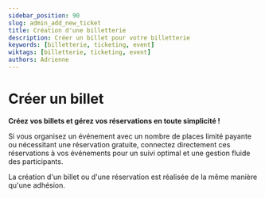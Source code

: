 ```yaml
---
sidebar_position: 90
slug: admin_add_new_ticket
title: Création d'une billetterie
description: Créer un billet pour votre billetterie
keywords: [billetterie, ticketing, event]
wiktags: [billetterie, ticketing, event]
authors: Adrienne
---
```


# Créer un billet 

**Créez vos billets et gérez vos réservations en toute simplicité !**

Si vous organisez un événement avec un nombre de places limité payante ou nécessitant une réservation gratuite, connectez directement ces réservations à vos événements pour un suivi optimal et une gestion fluide des participants. 

La création d'un billet ou d'une réservation est réalisée de la même manière qu'une adhésion. 